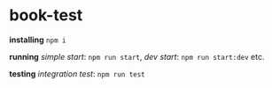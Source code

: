 # book-test

**installing**
    `npm i`

**running**
    _simple start_: `npm run start`, _dev start_: `npm run start:dev` etc.

**testing**
    _integration test_: `npm run test`
